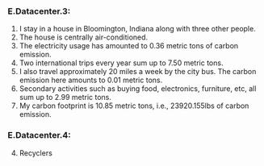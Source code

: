 ### E.Datacenter.3:

1. I stay in a house in Bloomington, Indiana along with three other people.
2. The house is centrally air-conditioned.
3. The electricity usage has amounted to 0.36 metric tons of carbon emission.
4. Two international trips every year sum up to 7.50 metric tons.
5. I also travel approximately 20 miles a week by the city bus. The carbon emission here amounts to 0.01 metric tons.
6. Secondary activities such as buying food, electronics, furniture, etc, all sum up to 2.99 metric tons.
7. My carbon footprint is 10.85 metric tons, i.e., 23920.155lbs of carbon emission.

### E.Datacenter.4:

4. Recyclers

